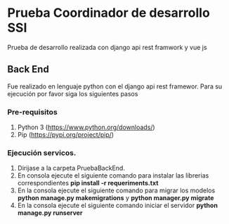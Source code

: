 # Prueba Coordinador de desarrollo SSI

Prueba de desarrollo realizada con django api rest framwork y vue js

## Back End

Fue realizado en lenguaje python con el django api rest framewor. Para su ejecución por favor siga los siguientes pasos

### Pre-requisitos

 1. Python 3 (https://www.python.org/downloads/) 
 2. Pip  (https://pypi.org/project/pip/)

### Ejecución servicos.

 1. Dirijase a la carpeta PruebaBackEnd.
 2. En consola ejecute el siguiente comando para instalar las librerias correspondientes **pip install -r requeriments.txt**
 3. En la consola ejecute el siguiente comando para migrar los modelos **python manage.py makemigrations** y **python manager.py migrate**
 4. En la consola ejecute el siguiente comando iniciar el servidor **python manage.py runserver**
